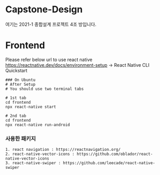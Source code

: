 # Capstone-Design
여기는 2021-1 종합설계 프로젝트 4조 방입니다.

# Frontend

Please refer below url to use react native
https://reactnative.dev/docs/environment-setup -> React Native CLI Quickstart

```
### On Ubuntu
# After Setup
# You should use two terminal tabs

# 1st tab
cd frontend
npx react-native start

# 2nd tab
cd frontend
npx react-native run-android
```

### 사용한 패키지
```
1. react navigation : https://reactnavigation.org/
2. react-native-vector-icons : https://github.com/oblador/react-native-vector-icons
3. react-native-swiper : https://github.com/leecade/react-native-swiper
```

